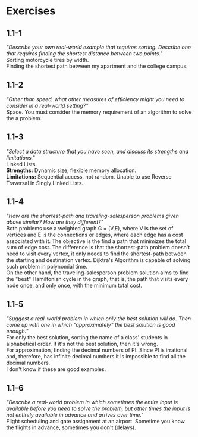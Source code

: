 
# Exercises

## 1.1-1

*"Describe your own real-world example that requires sorting. Describe one that requires finding the shortest distance between two points."*  
Sorting motorcycle tires by width.  
Finding the shortest path between my  apartment and the college campus.  

## 1.1-2

*"Other than speed, what other measures of efficiency might you need to consider in a real-world setting?"*  
Space. You must consider the memory requirement of an algorithm to solve the a problem.  

## 1.1-3

*"Select a data structure that you have seen, and discuss its strengths and limitations."*  
Linked Lists.  
**Strengths:** Dynamic size, flexible memory allocation.  
**Limitations:** Sequential access, not random. Unable to use Reverse Traversal in Singly Linked Lists.  

## 1.1-4

*"How are the shortest-path and traveling-salesperson problems given above similar? How are they different?"*  
Both problems use a weighted graph G = (V,E), where V is the set of vertices and E is the connections or edges, where each edge has a cost associated with it. The objective is the find a path that minimizes the total sum of edge cost. 
The difference is that the shortest-path problem doesn't need to visit every vertex, it only needs to find the shortest-path between the starting and destination vertex. Dijktra's Algorithm is capable of solving such problem in polynomial time.  
On the other hand, the traveling-salesperson problem solution aims to find the "best" Hamiltonian cycle in the graph, that is, the path that visits every node once, and only once, with the  minimum total cost.  

## 1.1-5

*"Suggest a real-world problem in which only the best solution will do. Then come up with one in which "approximately" the best solution is good enough."*  
For only the best solution, sorting the name of a class' students in alphabetical order. If it's not the best solution, then it's wrong.  
For approximation, finding the decimal numbers of PI. Since PI is irrational and, therefore, has infinite decimal numbers it is impossible to find all the decimal numbers.  
I don't know if these are good examples.

## 1.1-6

*"Describe a real-world problem in which sometimes the entire input is available before you need to solve the problem, but other times the input is not entirely available in advance and arrives over time."*  
Flight scheduling and gate assignment at an airport. Sometime you know the flights in advance, sometimes you don't (delays).  
